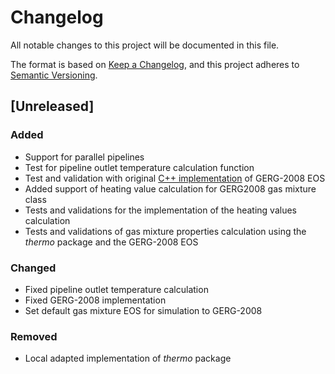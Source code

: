 # Changelog

All notable changes to this project will be documented in this file.

The format is based on [Keep a Changelog](https://keepachangelog.com/en/1.0.0/),
and this project adheres to [Semantic Versioning](https://semver.org/spec/v2.0.0.html).

## [Unreleased]

### Added
- Support for parallel pipelines
- Test for pipeline outlet temperature calculation function
- Test and validation with original [C++ implementation](https://github.com/usnistgov/AGA8/tree/master/AGA8CODE/C) of GERG-2008 EOS
- Added support of heating value calculation for GERG2008 gas mixture class
- Tests and validations for the implementation of the heating values calculation
- Tests and validations of gas mixture properties calculation using the _thermo_ package and the GERG-2008 EOS

### Changed
- Fixed pipeline outlet temperature calculation
- Fixed GERG-2008 implementation
- Set default gas mixture EOS for simulation to GERG-2008

### Removed
- Local adapted implementation of _thermo_ package